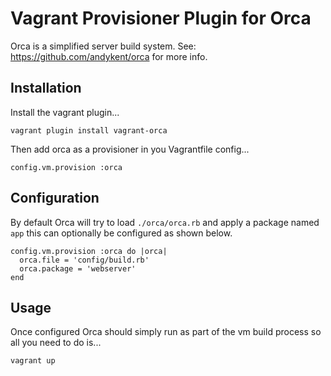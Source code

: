 Vagrant Provisioner Plugin for Orca
===================================

Orca is a simplified server build system. See: https://github.com/andykent/orca for more info.


Installation
------------

Install the vagrant plugin...

    vagrant plugin install vagrant-orca

Then add orca as a provisioner in you Vagrantfile config...

    config.vm.provision :orca


Configuration
-------------

By default Orca will try to load `./orca/orca.rb` and apply a package named `app` this can optionally be configured as shown below.

    config.vm.provision :orca do |orca|
      orca.file = 'config/build.rb'
      orca.package = 'webserver'
    end


Usage
-----

Once configured Orca should simply run as part of the vm build process so all you need to do is...

    vagrant up